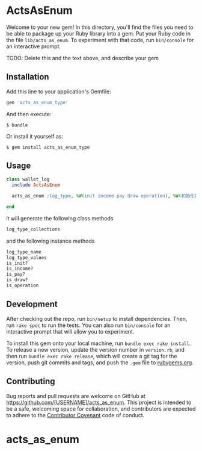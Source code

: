 # ActsAsEnum

Welcome to your new gem! In this directory, you'll find the files you need to be able to package up your Ruby library into a gem. Put your Ruby code in the file `lib/acts_as_enum`. To experiment with that code, run `bin/console` for an interactive prompt.

TODO: Delete this and the text above, and describe your gem

## Installation

Add this line to your application's Gemfile:

```ruby
gem 'acts_as_enum_type'
```

And then execute:

    $ bundle

Or install it yourself as:

    $ gem install acts_as_enum_type

## Usage

````ruby
class wallet_log
  include ActsAsEnum

  acts_as_enum :log_type, %W(init income pay draw operation), %W(初始化钱包 收入 支出 提款 人工操作)

end
````

it will generate the following class methods

````ruby
log_type_collections 
````

and the following instance methods 

````ruby
log_type_name
log_type_values
is_init?
is_income?
is_pay?
is_draw?
is_operation
````

## Development

After checking out the repo, run `bin/setup` to install dependencies. Then, run `rake spec` to run the tests. You can also run `bin/console` for an interactive prompt that will allow you to experiment.

To install this gem onto your local machine, run `bundle exec rake install`. To release a new version, update the version number in `version.rb`, and then run `bundle exec rake release`, which will create a git tag for the version, push git commits and tags, and push the `.gem` file to [rubygems.org](https://rubygems.org).

## Contributing

Bug reports and pull requests are welcome on GitHub at https://github.com/[USERNAME]/acts_as_enum. This project is intended to be a safe, welcoming space for collaboration, and contributors are expected to adhere to the [Contributor Covenant](http://contributor-covenant.org) code of conduct.

# acts_as_enum
